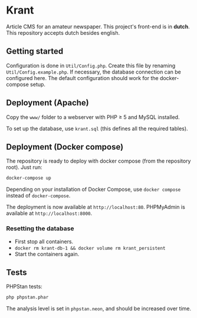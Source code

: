 # Krant
Article CMS for an amateur newspaper.
This project's front-end is in **dutch**. This repository accepts dutch besides english.

## Getting started

Configuration is done in `Util/Config.php`. Create this file by renaming `Util/Config.example.php`. If
necessary, the database connection can be configured here. The default configuration should work for the docker-compose
setup.

## Deployment (Apache)
Copy the `www/` folder to a webserver with PHP ≥ 5 and MySQL installed.

To set up the database, use `krant.sql` (this defines all the required tables).

## Deployment (Docker compose)
The repository is ready to deploy with docker compose (from the repository root). Just run:

```bash
docker-compose up
```

Depending on your installation of Docker Compose, use `docker compose` instead of `docker-compose`.

The deployment is now available at `http://localhost:80`. PHPMyAdmin is available at `http://localhost:8000`.

### Resetting the database
 - First stop all containers.
 - `docker rm krant-db-1 && docker volume rm krant_persistent`
 - Start the containers again.

## Tests

PHPStan tests:

```bash
php phpstan.phar
```

The analysis level is set in `phpstan.neon`, and should be increased over time.
